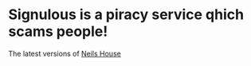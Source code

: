 # Signulous is a piracy service qhich scams people!
The latest versions of [Neils House](https://files.catbox.moe/y9g9nd.jpeg) 
